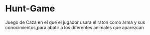 # Hunt-Game
Juego de Caza en el que el jugador usara el raton como arma y sus conocimientos,para abatir a los diferentes animales que aparezcan
